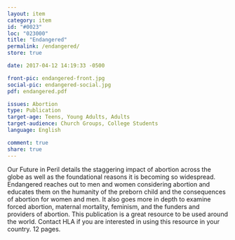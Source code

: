 ```yaml
---
layout: item
category: item
id: "#0023"
loc: "023000"
title: "Endangered"
permalink: /endangered/
store: true

date: 2017-04-12 14:19:33 -0500

front-pic: endangered-front.jpg
social-pic: endangered-social.jpg
pdf: endangered.pdf

issues: Abortion
type: Publication
target-age: Teens, Young Adults, Adults
target-audience: Church Groups, College Students
language: English

comment: true
share: true
---
```

Our Future in Peril details the staggering impact of abortion across the globe as well as the foundational reasons it is becoming so widespread. Endangered reaches out to men and women considering abortion and educates them on the humanity of the preborn child and the consequences of abortion for women and men. It also goes more in depth to examine forced abortion, maternal mortality, feminism, and the funders and providers of abortion. This publication is a great resource to be used around the world. Contact HLA if you are interested in using this resource in your country. 12 pages.